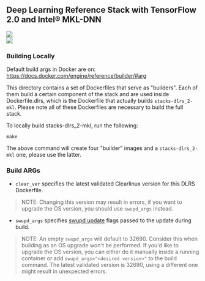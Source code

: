 ## Deep Learning Reference Stack with TensorFlow 2.0 and Intel® MKL-DNN

[![](https://images.microbadger.com/badges/image/sysstacks/dlrs-tensorflow2-clearlinux:v0.6.0-rc0.svg)](https://microbadger.com/images/sysstacks/dlrs-tensorflow2-clearlinux:v0.6.0-rc0 "Get your own image badge on microbadger.com")	
[![](https://images.microbadger.com/badges/version/sysstacks/dlrs-tensorflow2-clearlinux:v0.6.0-rc0.svg)](https://microbadger.com/images/sysstacks/dlrs-tensorflow2-clearlinux:v0.6.0-rc0 "Get your own version badge on microbadger.com")	

### Building Locally	

Default build args in Docker are on: https://docs.docker.com/engine/reference/builder/#arg	

This directory contains a set of Dockerfiles that serve as "builders". Each of them build a certain component of the stack and are used inside Dockerfile.dlrs, which is the Dockerfile that actually builds `stacks-dlrs_2-mkl`. Please note all of these Dockerfiles are necessary to build the full stack. 	

To locally build stacks-dlrs_2-mkl, run the following:	

```	
make	
```	

The above command will create four "builder" images and a `stacks-dlrs_2-mkl` one, please use the latter.	

### Build ARGs	

* `clear_ver` specifies the latest validated Clearlinux version for this DLRS Dockerfile.	
>NOTE: Changing this version may result in errors, if you want to upgrade the OS version, you should use `swupd_args` instead.	
* `swupd_args` specifies [swupd update](https://github.com/clearlinux/swupd-client/blob/master/docs/swupd.1.rst#options) flags passed to the update during build.	

>NOTE: An empty `swupd_args` will default to 32690. Consider this when building as an OS upgrade won't be performed. If you'd like to upgrade the OS version, you can either do it manually inside a running container or add `swupd_args="<desired version>"` to the build command. The latest validated version is 32690, using a different one might result in unexpected errors.